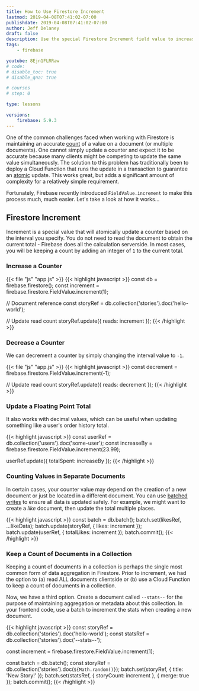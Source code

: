```yaml
---
title: How to Use Firestore Increment
lastmod: 2019-04-08T07:41:02-07:00
publishdate: 2019-04-08T07:41:02-07:00
author: Jeff Delaney
draft: false
description: Use the special Firestore Increment field value to increase or decrease numeric values atomically in the database. 
tags: 
    - firebase

youtube: 8Ejn1FLRRaw
# code: 
# disable_toc: true
# disable_qna: true

# courses
# step: 0

type: lessons

versions: 
    firebase: 5.9.3
---
```


One of the common challenges faced when working with Firestore is maintaining an accurate [count](https://firebase.google.com/docs/firestore/solutions/counters) of a value on a document (or multiple documents). One cannot simply update a counter and expect it to be accurate because many clients might be competing to update the same value simultaneously. The solution to this problem has traditionally been to deploy a Cloud Function that runs the update in a transaction to guarantee an [atomic](https://en.wikipedia.org/wiki/Atomicity_(database_systems)) update. This works great, but adds a significant amount of complexity for a relatively simple requirement. 

Fortunately, Firebase recently introduced `FieldValue.increment` to make this process much, much easier. Let's take a look at how it works...

## Firestore Increment

Increment is a special value that will atomically update a counter based on the interval you specify. You do not need to read the document to obtain the current total - Firebase does all the calculation serverside.  In most cases, you will be keeping a count by adding an integer of `1` to the current total.  

### Increase a Counter 

{{< file "js" "app.js" >}}
{{< highlight javascript >}}
const db = firebase.firestore();
const increment = firebase.firestore.FieldValue.increment(1);

// Document reference
const storyRef = db.collection('stories').doc('hello-world');

// Update read count
storyRef.update({ reads: increment });
{{< /highlight >}}

### Decrease a Counter

We can decrement a counter by simply changing the interval value to `-1`. 

{{< file "js" "app.js" >}}
{{< highlight javascript >}}
const decrement = firebase.firestore.FieldValue.increment(-1);

// Update read count
storyRef.update({ reads: decrement });
{{< /highlight >}}

### Update a Floating Point Total

It also works with decimal values, which can be useful when updating something like a user's order history total. 

{{< highlight javascript >}}
const userRef = db.collection('users').doc('some-user');
const increaseBy = firebase.firestore.FieldValue.increment(23.99);

userRef.update({ totalSpent: increaseBy });
{{< /highlight >}}

### Counting Values in Separate Documents

In certain cases, your counter value may depend on the creation of a new document or just be located in a different document. You can use [batched writes](https://firebase.google.com/docs/firestore/manage-data/transactions#batched-writes) to ensure all data is updated safely. For example, we might want to create a *like* document, then update the total multiple places. 

{{< highlight javascript >}}
const batch = db.batch();
batch.set(likesRef, ...likeData);
batch.update(storyRef, { likes: increment });
batch.update(userRef, { totalLikes: increment });
batch.commit();
{{< /highlight >}}

### Keep a Count of Documents in a Collection

Keeping a count of documents in a collection is perhaps the single most common form of data aggregation in Firestore. Prior to increment, we had the option to (a) read ALL documents clientside or (b) use a Cloud Function to keep a count of documents in a collection. 

Now, we have a third option. Create a document called `--stats--` for the purpose of maintaining aggregation or metadata about this collection. In your frontend code, use a batch to increment the stats when creating a new document.  


{{< highlight javascript >}}
const storyRef = db.collection('stories').doc('hello-world');
const statsRef = db.collection('stories').doc('--stats--');

const increment = firebase.firestore.FieldValue.increment(1);

const batch = db.batch();
const storyRef = db.collection('stories').doc(`${Math.random()}`);
batch.set(storyRef, { title: 'New Story!' });
batch.set(statsRef, { storyCount: increment }, { merge: true });
batch.commit();
{{< /highlight >}}